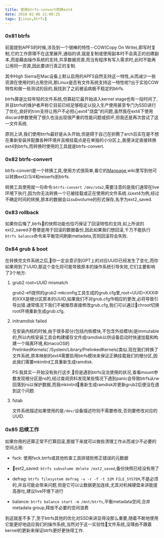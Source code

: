 ```yaml
---
title: 使用btrfs-convert转换ext4
date: 2018-02-06 21:00:25
tags: [Linux,btrfs]
---
```


### 0x81 btrfs

前面提到APFS的时候,涉及到一个很棒的特性--COW(Copy On Write),即写时复制,它的工作原理不在这里展开,通俗的讲,就是复制或使用副本时不会真正的创建副本,而是藉由操作系统的支持,共享数据资源,而当有程序有写入需求时,此时不能再公用同一资源,因此要进行真正的复制.

其中High Sierra在Mac设备上默认启用的APFS自然支持这一特性,从而减少一些资源在使用时的占用空间,那Linux是否有文件系统支持这一特性呢?出于实验COW特性和做一些测试的目的,我找到了之前被诟病极不稳定的btrfs.

btrfs算是比较年轻的文件系统,但算起它最开始进入kernel stage也有一段时间了,并且btrfs的维护者声称它目前已经足够稳定以投入生产使用甚至专门为SSD进行了优化,良好的trim支持让用户不必担心ext4"烧盘"的问题,虽然我在ext4下使用discard参数使用了很久也没出现很严重的性能问题或损坏,但我还是再次尝试了这一文件系统.

原则上讲,我们使用btrfs最好是从头开始,但是碍于自己在折腾了arch后实在是不想在重新安装并配置各种环境并且根挂载点是在单独的小分区上,我便决定直接转换ext4到btrfs,而转换时使用的工具就是btrfs-convert.

### 0x82 btrfs-convert

btrfs-convert是一个转换工具,使用方式很简单,看它的[Manpage](https://btrfs.wiki.kernel.org/index.php/Manpage/btrfs-convert),wiki里写到他可以转换ext2/3/4和reiserfs到btrfs.

转换工具使用就一句命令:`btrfs-convert /dev/sda2`,需要注意的是我们通常在live环境下执行,因为你无法转换一个已被挂载或正在使用的文件系统.以ext4为例,经过不确定时间的转换,原本的数据会以subvolume的形式保存,名字为ext2_saved.

<!--more-->

### 0x83 rollback

如果你后悔了,btrfs的快照功能也恰巧保证了回滚特性的支持,如上所说的ext2_saved子卷便是用于回滚的数据备份,因此如果我们想回滚,千万不能执行`btrfs balance`命令来平衡空间刷新metadata,否则回滚将会失败.

### 0x84 grub & boot

在转换完文件系统之后,你一定会意识到GPT上的对应UUID已经发生了变化,而你如果用到了UUID,那这个变化将可能导致原本的操作系统引导失败,它们主要影响了3个地方:

1. grub2 root=UUID mismatch

    grub2-efi提供的grub2-mkconfig工具生成的grub.cfg里,root=UUID=XXX中的XXX是根分区原本的UUID,如果我们不对grub.cfg作相应的更改,必将导致引导出错.通常情况下我们不被推荐直接修改grub.cfg,我们可以通过chroot切换root环境重新生成grub.cfg.

1. initramdisk failed

    在安装内核的时候,由于很多部分(包括内核模块,不包含外挂模块)是immutable的,所以内核安装工具会构建缓存文件成ramdisk以供设备启动时快速加载和构建一个隔离环境,和macoOS的PrelinkedKernels(`/System/Library/PrelinkedKernels)类似.现在我们转换了文件系统,原本映射的ext4需要启用btrfs模块来保证正确挂载我们的根分区,因此我们需要mkinitrd工具重新生成ramdisk.

    PS:我其实一开始没有执行这步,但是遇到btrfs没法使用的状况,查看mount参数发现根分区是ro的,经过查阅资料发现某些情况下遇到panic会导致btrfs从rw回落到ro以保护数据,而我mkinitrd重新生成ramdisk并更新grub2后便没在遇到这个问题.

1. fstab

    文件系统描述如果使用的是`/dev/`设备描述符则不需要修改,否则要修改对应的UUID.

### 0x85 后续工作

如果你用的还算正常不打算回滚,那接下来就可以做些清理工作从而减少不必要的空间占用:

* fsck: 使用fsck.btrfs或其他检查工具排错败修正错误的元数据

* ext2_saved: `btrfs subvolume delete /ext2_saved`,备份快照已经没有用了

* defrag: `btrfs filesystem defrag -v -r -f -t 32M FILE_SYSTEM`,不是必须的,并且可能会带来问题,但是它可以让数据更加连续,尤其对机械硬盘来讲能提高吞吐,建议live环境下进行

* balance: `btrfs balance start -m /mnt/btrfs`,平衡metadata空间,合并metadata group,释放不必要的空间浪费

到这就差不多了,至于btrfs其他的优化对SSD来讲显得没那么重要,随着不断地使用它能更好地适应我们的操作系统,当然对于这一实验性文件系统,没理由不跟着kernel的更新来保证btrfs更好更快得工作.

